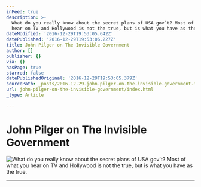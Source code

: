 ```yaml
---
inFeed: true
description: >-
  What do you really know about the secret plans of USA gov´t? Most of what you
  hear on TV and Hollywood is not the true, but is what you have as the true.
dateModified: '2016-12-29T19:53:05.642Z'
datePublished: '2016-12-29T19:53:06.227Z'
title: John Pilger on The Invisible Government
author: []
publisher: {}
via: {}
hasPage: true
starred: false
datePublishedOriginal: '2016-12-29T19:53:05.379Z'
sourcePath: _posts/2016-12-29-john-pilger-on-the-invisible-government.md
url: john-pilger-on-the-invisible-government/index.html
_type: Article

---
```

# John Pilger on The Invisible Government
![What do you really know about the secret plans of USA gov´t? Most of what you hear on TV and Hollywood is not the true, but is what you have as the true.](https://the-grid-user-content.s3-us-west-2.amazonaws.com/82c7398c-3f99-4bd9-9083-cf6a3f8b5c77.jpg)

---